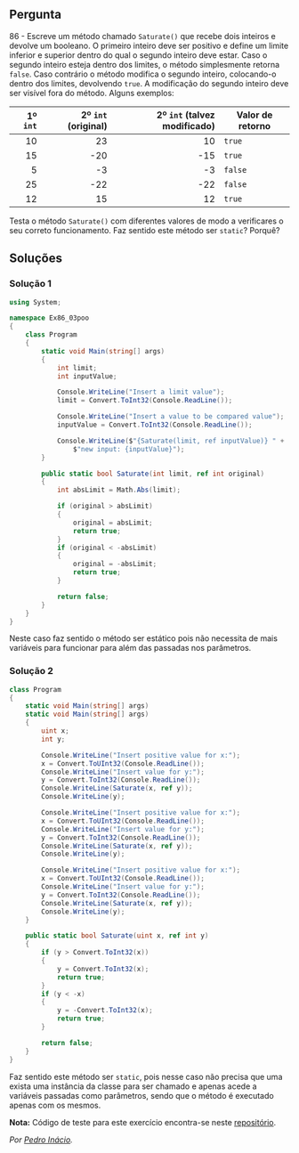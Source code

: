 ## Pergunta

86 - Escreve um método chamado `Saturate()` que recebe dois inteiros e devolve
um booleano. O primeiro inteiro deve ser positivo e define um limite inferior e
superior dentro do qual o segundo inteiro deve estar. Caso o segundo inteiro
esteja dentro dos limites, o método simplesmente retorna `false`. Caso
contrário o método modifica o segundo inteiro, colocando-o dentro dos limites,
devolvendo `true`. A modificação do segundo inteiro deve ser visível fora do
método. Alguns exemplos:

|1º `int`|2º `int` (original)|2º `int` (talvez modificado)|Valor de retorno|
|-------:|------------------:|---------------------------:|----------------|
|10|23|10|`true`|
|15|-20|-15|`true`|
|5|-3|-3|`false`|
|25|-22|-22|`false`|
|12|15|12|`true`|

Testa o método `Saturate()` com diferentes valores de modo a verificares o seu
correto funcionamento. Faz sentido este método ser `static`? Porquê?

## Soluções

### Solução 1

```csharp
using System;

namespace Ex86_03poo
{
    class Program
    {
        static void Main(string[] args)
        {
            int limit;
            int inputValue;

            Console.WriteLine("Insert a limit value");
            limit = Convert.ToInt32(Console.ReadLine());

            Console.WriteLine("Insert a value to be compared value");
            inputValue = Convert.ToInt32(Console.ReadLine());

            Console.WriteLine($"{Saturate(limit, ref inputValue)} " +
                $"new input: {inputValue}");
        }

        public static bool Saturate(int limit, ref int original)
        {
            int absLimit = Math.Abs(limit);

            if (original > absLimit)
            {
                original = absLimit;
                return true;
            }
            if (original < -absLimit)
            {
                original = -absLimit;
                return true;
            }

            return false;
        }
    }
}
```

Neste caso faz sentido o método ser estático pois não necessita de mais variáveis
para funcionar para além das passadas nos parâmetros.

### Solução 2

```cs
class Program
{
    static void Main(string[] args)
    static void Main(string[] args)
    {
        uint x;
        int y;

        Console.WriteLine("Insert positive value for x:");
        x = Convert.ToUInt32(Console.ReadLine());
        Console.WriteLine("Insert value for y:");
        y = Convert.ToInt32(Console.ReadLine());
        Console.WriteLine(Saturate(x, ref y));
        Console.WriteLine(y);

        Console.WriteLine("Insert positive value for x:");
        x = Convert.ToUInt32(Console.ReadLine());
        Console.WriteLine("Insert value for y:");
        y = Convert.ToInt32(Console.ReadLine());
        Console.WriteLine(Saturate(x, ref y));
        Console.WriteLine(y);

        Console.WriteLine("Insert positive value for x:");
        x = Convert.ToUInt32(Console.ReadLine());
        Console.WriteLine("Insert value for y:");
        y = Convert.ToInt32(Console.ReadLine());
        Console.WriteLine(Saturate(x, ref y));
        Console.WriteLine(y);
    }

    public static bool Saturate(uint x, ref int y)
    {
        if (y > Convert.ToInt32(x))
        {
            y = Convert.ToInt32(x);
            return true;
        }
        if (y < -x)
        {
            y = -Convert.ToInt32(x);
            return true;
        }

        return false;
    }
}
```

Faz sentido este método ser `static`, pois nesse caso não precisa que uma
exista uma instância da classe para ser chamado e apenas acede a variáveis
passadas como parâmetros, sendo que o método é executado apenas com os mesmos.

**Nota:** Código de teste para este exercício encontra-se neste
[repositório](https://github.com/PmaiWoW/GitHub-Exercises).

*Por [Pedro Inácio](https://github.com/PmaiWoW).*
